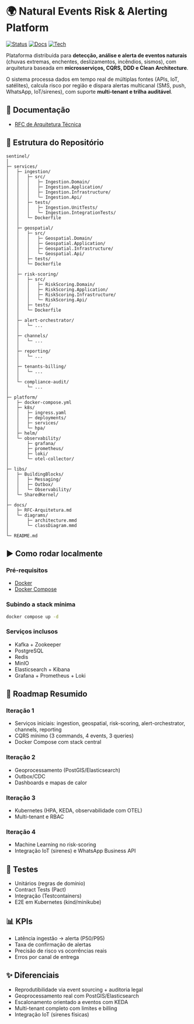 # 🌍 Natural Events Risk & Alerting Platform

[![Status](https://img.shields.io/badge/status-in%20development-yellow)]()
[![Docs](https://img.shields.io/badge/docs-ready-blue)]()
[![Tech](https://img.shields.io/badge/tech-.NET%20%7C%20Docker%20%7C%20K8s-lightgrey)]()

Plataforma distribuída para **detecção, análise e alerta de eventos naturais** (chuvas extremas, enchentes, deslizamentos, incêndios, sismos), com arquitetura baseada em **microsserviços, CQRS, DDD e Clean Architecture**.

O sistema processa dados em tempo real de múltiplas fontes (APIs, IoT, satélites), calcula risco por região e dispara alertas multicanal (SMS, push, WhatsApp, IoT/sirenes), com suporte **multi-tenant e trilha auditável**.

## 📑 Documentação

- [RFC de Arquitetura Técnica](./docs/RFC-Arquitetura.md)

## 📂 Estrutura do Repositório

```
sentinel/
│
├─ services/
│   ├─ ingestion/
│   │   ├─ src/
│   │   │   ├─ Ingestion.Domain/
│   │   │   ├─ Ingestion.Application/
│   │   │   ├─ Ingestion.Infrastructure/
│   │   │   └─ Ingestion.Api/
│   │   ├─ tests/
│   │   │   ├─ Ingestion.UnitTests/
│   │   │   └─ Ingestion.IntegrationTests/
│   │   └─ Dockerfile
│   │
│   ├─ geospatial/
│   │   ├─ src/
│   │   │   ├─ Geospatial.Domain/
│   │   │   ├─ Geospatial.Application/
│   │   │   ├─ Geospatial.Infrastructure/
│   │   │   └─ Geospatial.Api/
│   │   ├─ tests/
│   │   └─ Dockerfile
│   │
│   ├─ risk-scoring/
│   │   ├─ src/
│   │   │   ├─ RiskScoring.Domain/
│   │   │   ├─ RiskScoring.Application/
│   │   │   ├─ RiskScoring.Infrastructure/
│   │   │   └─ RiskScoring.Api/
│   │   ├─ tests/
│   │   └─ Dockerfile
│   │
│   ├─ alert-orchestrator/
│   │   └─ ...
│   │
│   ├─ channels/
│   │   └─ ...
│   │
│   ├─ reporting/
│   │   └─ ...
│   │
│   ├─ tenants-billing/
│   │   └─ ...
│   │
│   └─ compliance-audit/
│       └─ ...
│
├─ platform/
│   ├─ docker-compose.yml
│   ├─ k8s/
│   │   ├─ ingress.yaml
│   │   ├─ deployments/
│   │   ├─ services/
│   │   └─ hpa/
│   ├─ helm/
│   └─ observability/
│       ├─ grafana/
│       ├─ prometheus/
│       ├─ loki/
│       └─ otel-collector/
│
├─ libs/
│   ├─ BuildingBlocks/
│   │   ├─ Messaging/
│   │   ├─ Outbox/
│   │   └─ Observability/
│   └─ SharedKernel/
│
├─ docs/
│   ├─ RFC-Arquitetura.md
│   └─ diagrams/
│       ├─ architecture.mmd
│       └─ classDiagram.mmd
│
└─ README.md
```

## ▶️ Como rodar localmente

### Pré-requisitos

- [Docker](https://www.docker.com/)
- [Docker Compose](https://docs.docker.com/compose/)

### Subindo a stack mínima

```bash
docker compose up -d
```

### Serviços inclusos

- Kafka + Zookeeper
- PostgreSQL
- Redis
- MinIO
- Elasticsearch + Kibana
- Grafana + Prometheus + Loki

## 🚀 Roadmap Resumido

### Iteração 1

- Serviços iniciais: ingestion, geospatial, risk-scoring, alert-orchestrator, channels, reporting
- CQRS mínimo (3 commands, 4 events, 3 queries)
- Docker Compose com stack central

### Iteração 2

- Geoprocessamento (PostGIS/Elasticsearch)
- Outbox/CDC
- Dashboards e mapas de calor

### Iteração 3

- Kubernetes (HPA, KEDA, observabilidade com OTEL)
- Multi-tenant e RBAC

### Iteração 4

- Machine Learning no risk-scoring
- Integração IoT (sirenes) e WhatsApp Business API

## 🧪 Testes

- Unitários (regras de domínio)
- Contract Tests (Pact)
- Integração (Testcontainers)
- E2E em Kubernetes (kind/minikube)

## 📊 KPIs

- Latência ingestão → alerta (P50/P95)
- Taxa de confirmação de alertas
- Precisão de risco vs ocorrências reais
- Erros por canal de entrega

## ✨ Diferenciais

- Reprodutibilidade via event sourcing + auditoria legal
- Geoprocessamento real com PostGIS/Elasticsearch
- Escalonamento orientado a eventos com KEDA
- Multi-tenant completo com limites e billing
- Integração IoT (sirenes físicas)
